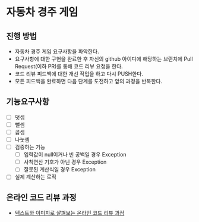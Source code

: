 # 자동차 경주 게임
## 진행 방법
* 자동차 경주 게임 요구사항을 파악한다.
* 요구사항에 대한 구현을 완료한 후 자신의 github 아이디에 해당하는 브랜치에 Pull Request(이하 PR)를 통해 코드 리뷰 요청을 한다.
* 코드 리뷰 피드백에 대한 개선 작업을 하고 다시 PUSH한다.
* 모든 피드백을 완료하면 다음 단계를 도전하고 앞의 과정을 반복한다.

## 기능요구사항
- [ ] 덧셈
- [ ] 뺄셈
- [ ] 곱셈
- [ ] 나눗셈
- [ ] 검증하는 기능
  - [ ] 입력값이 null이거나 빈 공백일 경우 Exception
  - [ ] 사칙연산 기호가 아닌 경우 Exception
  - [ ] 잘못된 계산식일 경우 Exception
- [ ] 실제 계산하는 로직

## 온라인 코드 리뷰 과정
* [텍스트와 이미지로 살펴보는 온라인 코드 리뷰 과정](https://github.com/next-step/nextstep-docs/tree/master/codereview)